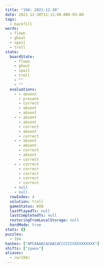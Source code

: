 ```yaml
---
title: "194: 2021-12-30"
date: 2021-12-30T11:12:00.000-05:00
tags:
  - backfill
words:
  - flown
  - ghoul
  - spoil
  - troll
state:
  boardState:
    - flown
    - ghoul
    - spoil
    - troll
    - ""
    - ""
  evaluations:
    - - absent
      - present
      - correct
      - absent
      - absent
    - - absent
      - absent
      - correct
      - absent
      - correct
    - - absent
      - absent
      - correct
      - absent
      - correct
    - - correct
      - correct
      - correct
      - correct
      - correct
    - null
    - null
  rowIndex: 4
  solution: troll
  gameStatus: WIN
  lastPlayedTs: null
  lastCompletedTs: null
  restoringFromLocalStorage: null
  hardMode: true
stats: {}
puzzles:
  - 194
hashes: ["APCAAAACACAACACCCCCCXXXXXXXXXX"]
shifts: ["zywuv"]
aliases:
  - /w/194/
---
```

<!-- more -->
